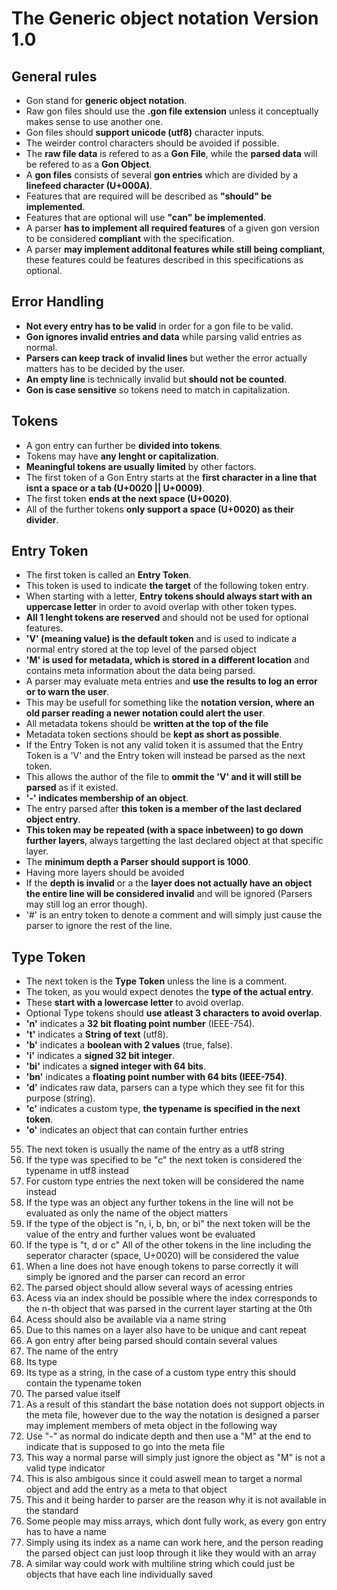 # The Generic object notation Version 1.0


## General rules
- Gon stand for **generic object notation**.
- Raw gon files should use the **.gon file extension** unless it conceptually makes sense to use another one.
- Gon files should **support unicode (utf8)** character inputs.
- The weirder control characters should be avoided if possible.
- The **raw file data** is refered to as a **Gon File**, while the **parsed data** will be refered to as a **Gon Object**.
- A **gon files** consists of several **gon entries** which are divided by a **linefeed character (U+000A)**.
- Features that are required will be described as **"should" be implemented**.
- Features that are optional will use **"can" be implemented**.
- A parser **has to implement all required features** of a given gon version to be considered **compliant** with the specification.
- A parser **may implement additonal features while still being compliant**, these features could be features described in this specifications as optional.

## Error Handling
- **Not every entry has to be valid** in order for a gon file to be valid.
- **Gon ignores invalid entries and data** while parsing valid entries as normal.
- **Parsers can keep track of invalid lines** but wether the error actually matters has to be decided by the user.
- **An empty line** is technically invalid but **should not be counted**.
- **Gon is case sensitive** so tokens need to match in capitalization.

## Tokens
- A gon entry can further be **divided into tokens**.
- Tokens may have **any lenght or capitalization**.
- **Meaningful tokens are usually limited** by other factors.
- The first token of a Gon Entry starts at the **first character in a line that isnt a space or a tab (U+0020 || U+0009)**.
- The first token **ends at the next space (U+0020)**.
- All of the further tokens **only support a space (U+0020) as their divider**.

## Entry Token
- The first token is called an **Entry Token**.
- This token is used to indicate **the target** of the following token entry.
- When starting with a letter, **Entry tokens should always start with an uppercase letter** in order to avoid overlap with other token types.
- **All 1 lenght tokens are reserved** and should not be used for optional features.
- **'V' (meaning value) is the default token** and is used to indicate a normal entry stored at the top level of the parsed object
- **'M' is used for metadata, which is stored in a different location** and contains meta information about the data being parsed.
- A parser may evaluate meta entries and **use the results to log an error or to warn the user**.
- This may be usefull for something like the **notation version, where an old parser reading a newer notation could alert the user**.
- All metadata tokens should be **written at the top of the file**
- Metadata token sections should be **kept as short as possible**.
- If the Entry Token is not any valid token it is assumed that the Entry Token is a 'V' and the Entry token will instead be parsed as the next token.
- This allows the author of the file to **ommit the 'V' and it will still be parsed** as if it existed.
- **'-' indicates membership of an object**.
- The entry parsed after **this token is a member of the last declared object entry**.
- **This token may be repeated (with a space inbetween) to go down further layers**, always targetting the last declared object at that specific layer.
- The **minimum depth a Parser should support is 1000**.
- Having more layers should be avoided
- If the **depth is invalid** or a the **layer does not actually have an object the entire line will be considered invalid** and will be ignored (Parsers may still log an error though).
- '#' is an entry token to denote a comment and will simply just cause the parser to ignore the rest of the line.

## Type Token
- The next token is the **Type Token** unless the line is a comment.
- The token, as you would expect denotes the **type of the actual entry**.
- These **start with a lowercase letter** to avoid overlap.
- Optional Type tokens should **use atleast 3 characters to avoid overlap**.
- **'n'** indicates a **32 bit floating point number** (IEEE-754).
- **'t'** indicates a **String of text** (utf8).
- **'b'** indicates a **boolean with 2 values** (true, false).
- **'i'** indicates a **signed 32 bit integer**.
- **'bi'** indicates a **signed integer with 64 bits**.
- **'bn'** indicates a **floating point number with 64 bits (IEEE-754)**.
- **'d'** indicates raw data, parsers can a type which they see fit for this purpose (string).
- **'c'** indicates a custom type, **the typename is specified in the next token**.
- **'o'** indicates an object that can contain further entries
55. The next token is usually the name of the entry as a utf8 string
56.  If the type was specified to be "c" the next token is considered the typename in utf8 instead
57.  For custom type entries the next token will be considered the name instead
58.  If the type was an object any further tokens in the line will not be evaluated as only the name of the object matters
59.  If the type of the object is "n, i, b, bn, or bi" the next token will be the value of the entry and further values wont be evaluated
60.  If the type is "t, d or c" All of the other tokens in the line including the seperator character (space, U+0020) will be considered the value
61.  When a line does not have enough tokens to parse correctly it will simply be ignored and the parser can record an error
62.  The parsed object should allow several ways of acessing entries
63.  Acess via an index should be possible where the index corresponds to the n-th object that was parsed in the current layer starting at the 0th
64.  Acess should also be available via a name string
65.  Due to this names on a layer also have to be unique and cant repeat
66.  A gon entry after being parsed should contain several values
67.  The name of the entry
68.  Its type
69.  Its type as a string, in the case of a custom type entry this should contain the typename token
70.  The parsed value itself
71.  As a result of this standart the base notation does not support objects in the meta file, however due to the way the notation is designed a parser may implement members of meta object in the following way
72.  Use "-" as normal do indicate depth and then use a "M" at the end to indicate that is supposed to go into the meta file
73.  This way a normal parse will simply just ignore the object as "M" is not a valid type indicator
74.  This is also ambigous since it could aswell mean to target a normal object and add the entry as a meta to that object
75.  This and it being harder to parser are the reason why it is not available in the standard
76.  Some people may miss arrays, which dont fully work, as every gon entry has to have a name
77.  Simply using its index as a name can work here, and the person reading the parsed object can just loop through it like they would with an array
78.  A similar way could work with multiline string which could just be objects that have each line individually saved
